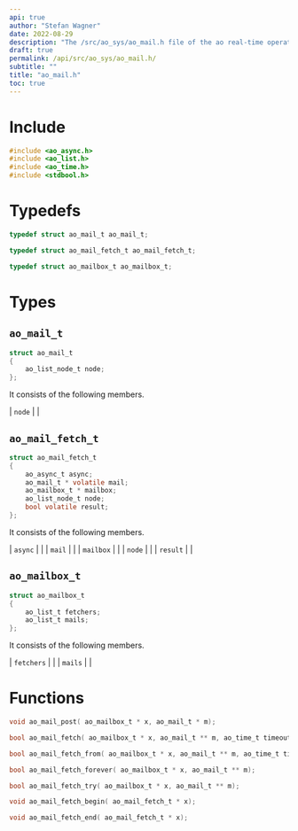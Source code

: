 ```yaml
---
api: true
author: "Stefan Wagner"
date: 2022-08-29
description: "The /src/ao_sys/ao_mail.h file of the ao real-time operating system."
draft: true
permalink: /api/src/ao_sys/ao_mail.h/
subtitle: ""
title: "ao_mail.h"
toc: true
---
```


# Include

```c
#include <ao_async.h>
#include <ao_list.h>
#include <ao_time.h>
#include <stdbool.h>
```

# Typedefs

```c
typedef struct ao_mail_t ao_mail_t;
```

```c
typedef struct ao_mail_fetch_t ao_mail_fetch_t;
```

```c
typedef struct ao_mailbox_t ao_mailbox_t;
```

# Types

## `ao_mail_t`

```c
struct ao_mail_t
{
    ao_list_node_t node;
};
```

It consists of the following members.

| `node` | |

## `ao_mail_fetch_t`

```c
struct ao_mail_fetch_t
{
    ao_async_t async;
    ao_mail_t * volatile mail;
    ao_mailbox_t * mailbox;
    ao_list_node_t node;
    bool volatile result;
};
```

It consists of the following members.

| `async` | |
| `mail` | |
| `mailbox` | |
| `node` | |
| `result` | |

## `ao_mailbox_t`

```c
struct ao_mailbox_t
{
    ao_list_t fetchers;
    ao_list_t mails;
};
```

It consists of the following members.

| `fetchers` | |
| `mails` | |

# Functions

```c
void ao_mail_post( ao_mailbox_t * x, ao_mail_t * m);
```

```c
bool ao_mail_fetch( ao_mailbox_t * x, ao_mail_t ** m, ao_time_t timeout);
```

```c
bool ao_mail_fetch_from( ao_mailbox_t * x, ao_mail_t ** m, ao_time_t timeout, ao_time_t beginning);
```

```c
bool ao_mail_fetch_forever( ao_mailbox_t * x, ao_mail_t ** m);
```

```c
bool ao_mail_fetch_try( ao_mailbox_t * x, ao_mail_t ** m);
```

```c
void ao_mail_fetch_begin( ao_mail_fetch_t * x);
```

```c
void ao_mail_fetch_end( ao_mail_fetch_t * x);
```

